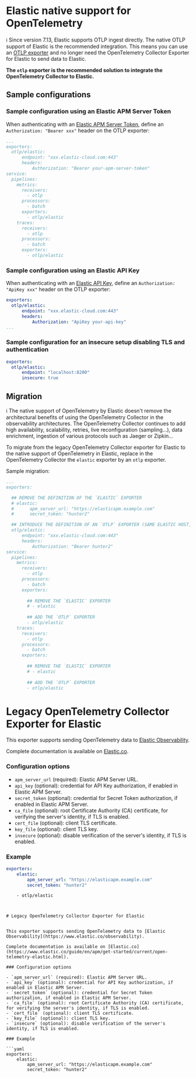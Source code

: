# Elastic native support for OpenTelemetry

ℹ️ Since version 7.13, Elastic supports OTLP ingest directly. The native OTLP support of Elastic is the recommended integration. This means you can use an [OTLP exporter](https://github.com/open-telemetry/opentelemetry-collector/tree/main/exporter/otlpexporter) and no longer need the OpenTelemetry Collector Exporter for Elastic to send data to Elastic.

**The `otlp` exporter is the recommended solution to integrate the OpenTelemetry Collector to Elastic.**

## Sample configurations

### Sample configuration using an Elastic APM Server Token

When authenticating with an [Elastic APM Server Token](https://www.elastic.co/guide/en/apm/server/current/secret-token.html), define an `Authorization: "Bearer xxx"` header on the OTLP exporter:

```yaml
...
exporters:
  otlp/elastic:
      endpoint: "xxx.elastic-cloud.com:443"
      headers:
          Authorization: "Bearer your-apm-server-token"
service:
  pipelines:
    metrics:
      receivers:
        - otlp
      processors:
        - batch
      exporters:
        - otlp/elastic
    traces:
      receivers:
        - otlp
      processors:
        - batch
      exporters:
        - otlp/elastic
```

### Sample configuration using an Elastic API Key

When authenticating with an [Elastic API Key](https://www.elastic.co/guide/en/apm/server/current/api-key.html), define an `Authorization: "ApiKey xxx"` header on the OTLP exporter:

```yaml
exporters:
  otlp/elastic:
      endpoint: "xxx.elastic-cloud.com:443"
      headers:
          Authorization: "ApiKey your-api-key"
...
```

### Sample configuration for an insecure setup disabling TLS and authentication

```yaml
exporters:
  otlp/elastic:
      endpoint: "localhost:8200"
      insecure: true
```

## Migration

ℹ️ The native support of OpenTelemetry by Elastic doesn't remove the architectural benefits of using the OpenTelemetry Collector in the observability architectures.
The OpenTelemetry Collector continues to add high availability, scalability, retries, live reconfiguration (sampling...), data enrichment, ingestion of various protocols such as Jaeger or Zipkin...

To migrate from the legacy OpenTelemetry Collector exporter for Elastic to the native support of OpenTelemetry in Elastic, replace in the OpenTelemetry Collector the `elastic` exporter by an `otlp` exporter.

Sample migration:

```yaml
...
exporters:

  ## REMOVE THE DEFINITION OF THE `ELASTIC` EXPORTER
  # elastic:
  #      apm_server_url: "https://elasticapm.example.com"
  #      secret_token: "hunter2"

  ## INTRODUCE THE DEFINITION OF AN `OTLP` EXPORTER (SAME ELASTIC HOST, SAME AUTHENTICATION TOKEN OR KEY, DON'T FORGET TO SPECIFY THE LISTEN PORT)
  otlp/elastic:
      endpoint: "xxx.elastic-cloud.com:443"
      headers:
          Authorization: "Bearer hunter2"
service:
  pipelines:
    metrics:
      receivers:
        - otlp
      processors:
        - batch
      exporters:
      
        ## REMOVE THE `ELASTIC` EXPORTER
        # - elastic
        
        ## ADD THE `OTLP` EXPORTER
        - otlp/elastic
    traces:
      receivers:
        - otlp
      processors:
        - batch
      exporters:
      
        ## REMOVE THE `ELASTIC` EXPORTER
        # - elastic
        
        ## ADD THE `OTLP` EXPORTER
        - otlp/elastic
```


# Legacy OpenTelemetry Collector Exporter for Elastic


This exporter supports sending OpenTelemetry data to [Elastic Observability](https://www.elastic.co/observability).

Complete documentation is available on [Elastic.co](https://www.elastic.co/guide/en/apm/get-started/current/open-telemetry-elastic.html).

### Configuration options

- `apm_server_url` (required): Elastic APM Server URL.
- `api_key` (optional): credential for API Key authorization, if enabled in Elastic APM Server.
- `secret_token` (optional): credential for Secret Token authorization, if enabled in Elastic APM Server.
- `ca_file` (optional): root Certificate Authority (CA) certificate, for verifying the server's identity, if TLS is enabled.
- `cert_file` (optional): client TLS certificate.
- `key_file` (optional): client TLS key.
- `insecure` (optional): disable verification of the server's identity, if TLS is enabled.

### Example

```yaml
exporters:
    elastic:
        apm_server_url: "https://elasticapm.example.com"
        secret_token: "hunter2"
```

        - otlp/elastic
```


# Legacy OpenTelemetry Collector Exporter for Elastic


This exporter supports sending OpenTelemetry data to [Elastic Observability](https://www.elastic.co/observability).

Complete documentation is available on [Elastic.co](https://www.elastic.co/guide/en/apm/get-started/current/open-telemetry-elastic.html).

### Configuration options

- `apm_server_url` (required): Elastic APM Server URL.
- `api_key` (optional): credential for API Key authorization, if enabled in Elastic APM Server.
- `secret_token` (optional): credential for Secret Token authorization, if enabled in Elastic APM Server.
- `ca_file` (optional): root Certificate Authority (CA) certificate, for verifying the server's identity, if TLS is enabled.
- `cert_file` (optional): client TLS certificate.
- `key_file` (optional): client TLS key.
- `insecure` (optional): disable verification of the server's identity, if TLS is enabled.

### Example

```yaml
exporters:
    elastic:
        apm_server_url: "https://elasticapm.example.com"
        secret_token: "hunter2"
```
